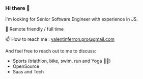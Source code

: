### Hi there 👋

I'm looking for Senior Software Engineer with experience in JS.

🏡 Remote friendly / full time

📫 How to reach me : valentinferron.pro@gmail.com

And feel free to reach out to me to discuss:

- Sports (triathlon, bike, swim, run and Yoga 🧘‍♂️)
- OpenSource
- Saas and Tech
